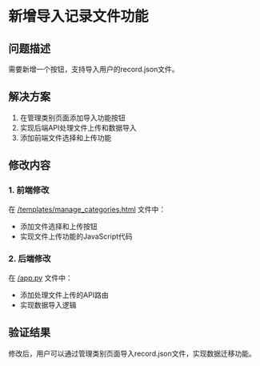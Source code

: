 # 新增导入记录文件功能

## 问题描述
需要新增一个按钮，支持导入用户的record.json文件。

## 解决方案
1. 在管理类别页面添加导入功能按钮
2. 实现后端API处理文件上传和数据导入
3. 添加前端文件选择和上传功能

## 修改内容

### 1. 前端修改
在 [/templates/manage_categories.html](file:///Users/amy/Documents/codes/time_recoder/templates/manage_categories.html) 文件中：
- 添加文件选择和上传按钮
- 实现文件上传功能的JavaScript代码

### 2. 后端修改
在 [/app.py](file:///Users/amy/Documents/codes/time_recoder/app.py) 文件中：
- 添加处理文件上传的API路由
- 实现数据导入逻辑

## 验证结果
修改后，用户可以通过管理类别页面导入record.json文件，实现数据迁移功能。
